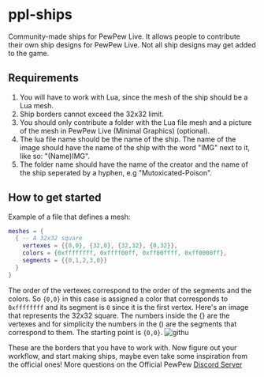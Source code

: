 # ppl-ships
Community-made ships for PewPew Live.
It allows people to contribute their own ship designs for PewPew Live.
Not all ship designs may get added to the game.

## Requirements
1. You will have to work with Lua, since the mesh of the ship should be a Lua mesh. 
1. Ship borders cannot exceed the 32x32 limit.
1. You should only contribute a folder with the Lua file mesh and a picture of the mesh in PewPew Live (Minimal Graphics) (optional).
1. The lua file name should be the name of the ship. The name of the image should have the name of the ship with the word "IMG" next to it, like so: "(Name)IMG".
1. The folder name should have the name of the creator and the name of the ship seperated by a hyphen, e.g "Mutoxicated-Poison".

## How to get started
Example of a file that defines a mesh:
```lua
meshes = {
  { -- A 32x32 square
    vertexes = {{0,0}, {32,0}, {32,32}, {0,32}},
    colors = {0xffffffff, 0xffff00ff, 0xff00ffff, 0xff0000ff},
    segments = {{0,1,2,3,0}}
  }
}
```
The order of the vertexes correspond to the order of the segments and the colors.
So `{0,0}` in this case is assigned a color that corresponds to `0xffffffff` and its segment is `0` since it is the first vertex.
Here's an image that represents the 32x32 square. The numbers inside the {} are the vertexes and for simplicity the numbers in the () are the segments that correspond to them.
The starting point is `{0,0}`. 
![githu](https://user-images.githubusercontent.com/96009711/155609785-ef9c2548-56a3-4bf5-8e27-72f0397f9d17.png)

These are the borders that you have to work with. Now figure out your workflow, and start making ships, maybe even take some inspiration from the official ones!
More questions on the Official PewPew [Discord Server](https://discord.gg/czubEGgbWJ)
